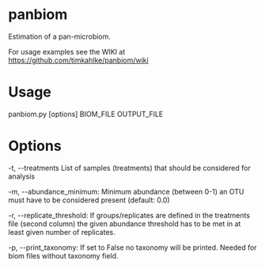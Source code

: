 # panbiom
Estimation of a pan-microbiom.

For usage examples see the WIKI at https://github.com/timkahlke/panbiom/wiki


# Usage
panbiom.py [options] BIOM_FILE OUTPUT_FILE

# Options
-t, --treatments 
List of samples (treatments) that should be considered for analysis

-m, --abundance_minimum: Minimum abundance (between 0-1) an OTU must have to be considered present (default: 0.0)

-r, --replicate_threshold: If groups/replicates are defined in the treatments file (second column) the given abundance threshold has to be met in at least given number of replicates.

-p, --print_taxonomy: If set to False no taxonomy will be printed. Needed for biom files without taxonomy field.





